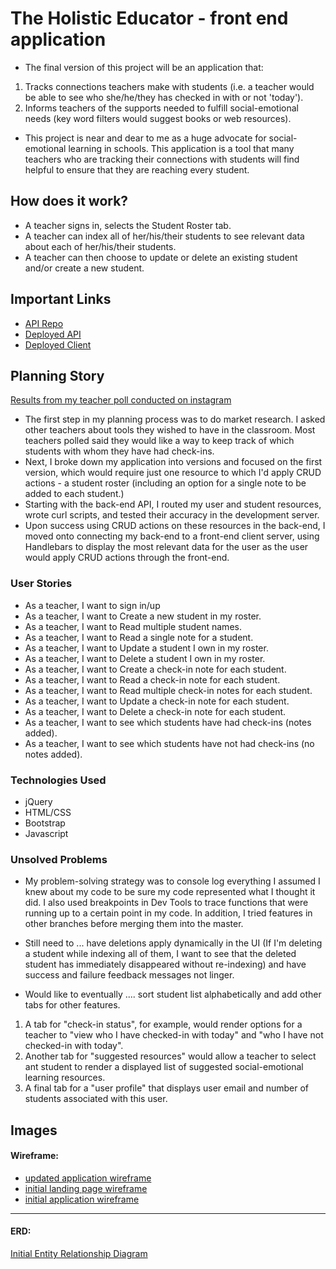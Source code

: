 # The Holistic Educator - front end application

- The final version of this project will be an application that: 
1. Tracks connections teachers make with students (i.e. a teacher would be able to see who she/he/they has checked in with or not 'today').
2. Informs teachers of the supports needed to fulfill social-emotional needs (key word filters would suggest books or web resources).
- This project is near and dear to me as a huge advocate for social-emotional learning in schools. This application is a tool that many teachers who are tracking their connections with students will find helpful to ensure that they are reaching every student. 

## How does it work?

- A teacher signs in, selects the Student Roster tab.
- A teacher can index all of her/his/their students to see relevant data about each of her/his/their students.
- A teacher can then choose to update or delete an existing student and/or create a new student.

## Important Links

- [API Repo](https://github.com/rubysattar/the-holistic-educator-api)
- [Deployed API](https://whispering-anchorage-25173.herokuapp.com/)
- [Deployed Client](https://rubysattar.github.io/the-holistic-educator/)

## Planning Story

[Results from my teacher poll conducted on instagram](https://imgur.com/dVmMwMG)

- The first step in my planning process was to do market research. I asked other teachers about tools they wished to have in the classroom. Most teachers polled said they would like a way to keep track of which students with whom they have had check-ins.
- Next, I broke down my application into versions and focused on the first version, which would require just one resource to which I'd apply CRUD actions - a student roster (including an option for a single note to be added to each student.)
- Starting with the back-end API, I routed my user and student resources, wrote curl scripts, and tested their accuracy in the development server. 
- Upon success using CRUD actions on these resources in the back-end, I moved onto connecting my back-end to a front-end client server, using Handlebars to display the most relevant data for the user as the user would apply CRUD actions through the front-end. 

### User Stories

- As a teacher, I want to sign in/up
- As a teacher, I want to Create a new student in my roster.
- As a teacher, I want to Read multiple student names.
- As a teacher, I want to Read a single note for a student.
- As a teacher, I want to Update a student I own in my roster.
- As a teacher, I want to Delete a student I own in my roster.
- As a teacher, I want to Create a check-in note for each student.
- As a teacher, I want to Read a check-in note for each student. 
- As a teacher, I want to Read multiple check-in notes for each student.
- As a teacher, I want to Update a check-in note for each student.
- As a teacher, I want to Delete a check-in note for each student.
- As a teacher, I want to see which students have had check-ins (notes added).
- As a teacher, I want to see which students have not had check-ins (no notes added).

### Technologies Used

- jQuery
- HTML/CSS
- Bootstrap
- Javascript

### Unsolved Problems

- My problem-solving strategy was to console log everything I assumed I knew about my code to be sure my code represented what I thought it did. I also used breakpoints in Dev Tools to trace functions that were running up to a certain point in my code. In addition, I tried features in other branches before merging them into the master. 

- Still need to ... have deletions apply dynamically in the UI (If I'm deleting a student while indexing all of them, I want to see that the deleted student has immediately disappeared without re-indexing) and have success and failure feedback messages not linger.
- Would like to eventually .... sort student list alphabetically and add other tabs for other features. 
1. A tab for "check-in status", for example, would render options for a teacher to "view who I have checked-in with today" and "who I have not checked-in with today". 
2. Another tab for "suggested resources" would allow a teacher to select ant student to render a displayed list of suggested social-emotional learning resources.
3. A final tab for a "user profile" that displays user email and number of students associated with this user.

## Images

#### Wireframe:
- [updated application wireframe](https://imgur.com/viNGzwH)
- [initial landing page wireframe](https://imgur.com/HANqQFv)
- [initial application wireframe](https://imgur.com/fbpXkYj)
---

#### ERD:
[Initial Entity Relationship Diagram](https://imgur.com/zWtIKUa)